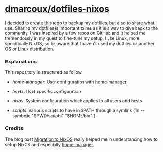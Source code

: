 # <a href="https://github.com/dmarcoux/dotfiles-nixos">dmarcoux/dotfiles-nixos</a>

I decided to create this repo to backup my dotfiles, but also to share what I
use. Sharing my dotfiles is important to me as it is a way to give back to the
community. I was inspired by a few repos on GitHub and it helped me tremendously
in my quest to fine-tune my setup. I use Linux, more specifically NixOS, so
be aware that I haven't used my dotfiles on another OS or Linux distribution.

### Explanations

This repository is structured as follow:

- *home-manager*: User configuration with
  [home-manager](https://github.com/rycee/home-manager)

- *hosts*: Host specific configuration

- *nixos*: System configuration which applies to all users and hosts

- *scripts*: Various scripts to have in $PATH through a symlink (`ln --symbolic "$PWD/scripts" "$HOME/bin"`)

### Credits

The blog post [Migration to NixOS](https://www.malloc47.com/migrating-to-nixos/)
really helped me in understanding how to setup NixOS and especially
[home-manager](https://github.com/rycee/home-manager).
